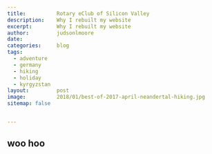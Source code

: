 ```yaml
---
title:			Rotary eClub of Silicon Valley
description:	Why I rebuilt my website
excerpt:		Why I rebuilt my website
author:			judsonlmoore
date:			
categories:		blog
tags:			
  - adventure
  - germany
  - hiking
  - holiday
  - kyrgyzstan
layout:			post
image:			2018/01/best-of-2017-april-neandertal-hiking.jpg
sitemap: false


---
```


## woo hoo
